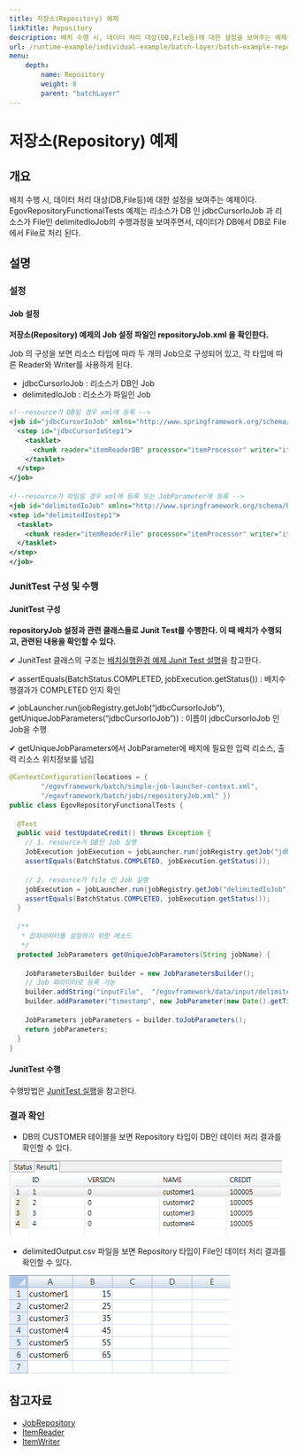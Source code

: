 ```yaml
---
title: 저장소(Repository) 예제
linkTitle: Repository
description: 배치 수행 시, 데이터 처리 대상(DB,File등)에 대한 설정을 보여주는 예제이다. EgovRepositoryFunctionalTests 예제는 리소스가 DB 인 jdbcCursorIoJob 과 리소스가 File인 delimitedIoJob의 수행과정을 보여주면서, 데이터가 DB에서 DB로 File 에서 File로 처리 된다.
url: /runtime-example/individual-example/batch-layer/batch-example-repository_mgmt/
menu:
    depth:
        name: Repository
        weight: 8
        parent: "batchLayer"
---
```

# 저장소(Repository) 예제

## 개요
배치 수행 시, 데이터 처리 대상(DB,File등)에 대한 설정을 보여주는 예제이다. EgovRepositoryFunctionalTests 예제는 리소스가 DB 인 jdbcCursorIoJob 과 리소스가 File인 delimitedIoJob의 수행과정을 보여주면서, 데이터가 DB에서 DB로 File 에서 File로 처리 된다.

## 설명
### 설정
#### Job 설정
<b>저장소(Repository) 예제의 Job 설정 파일인 repositoryJob.xml 을 확인한다.</b>

Job 의 구성을 보면 리소스 타입에 따라 두 개의 Job으로 구성되어 있고, 각 타입에 따른 Reader와 Writer를 사용하게 된다.

- jdbcCursorIoJob : 리소스가 DB인 Job
- delimitedIoJob : 리소스가 파일인 Job

```xml
<!--resource가 DB일 경우 xml에 등록 -->
<job id="jdbcCursorIoJob" xmlns="http://www.springframework.org/schema/batch">
  <step id="jdbcCursorIoStep1">
    <tasklet>
      <chunk reader="itemReaderDB" processor="itemProcessor" writer="itemWriterDB" commit-interval="2" />
    </tasklet>
  </step>
</job>
        
<!--resource가 파일일 경우 xml에 등록 또는 JobParameter에 등록 -->
<job id="delimitedIoJob" xmlns="http://www.springframework.org/schema/batch">
<step id="delimitedIostep1">
  <tasklet>
    <chunk reader="itemReaderFile" processor="itemProcessor" writer="itemWriterFile" commit-interval="2"/>
  </tasklet>
</step>
</job>
```

### JunitTest 구성 및 수행
#### JunitTest 구성
<b>repositoryJob 설정과 관련 클래스들로 Junit Test를 수행한다. 이 때 배치가 수행되고, 관련된 내용을 확인할 수 있다.</b>

✔ JunitTest 클래스의 구조는 [배치실행환경 예제 Junit Test 설명](./batch-example-run_junit_test.md)을 참고한다.

✔ assertEquals(BatchStatus.COMPLETED, jobExecution.getStatus()) : 배치수행결과가 COMPLETED 인지 확인

✔ jobLauncher.run(jobRegistry.getJob(“jdbcCursorIoJob”), getUniqueJobParameters(“jdbcCursorIoJob”)) : 이름이 jdbcCursorIoJob 인 Job을 수행

✔ getUniqueJobParameters에서 JobParameter에 배치에 필요한 입력 리소스, 출력 리소스 위치정보를 넘김

```java
@ContextConfiguration(locations = {
        "/egovframework/batch/simple-job-launcher-context.xml",
        "/egovframework/batch/jobs/repositoryJob.xml" })
public class EgovRepositoryFunctionalTests {

  @Test
  public void testUpdateCredit() throws Exception {
    // 1. resource가 DB인 Job 실행
    JobExecution jobExecution = jobLauncher.run(jobRegistry.getJob("jdbcCursorIoJob"),getUniqueJobParameters("jdbcCursorIoJob"));
    assertEquals(BatchStatus.COMPLETED, jobExecution.getStatus());

    // 2. resource가 file 인 Job 실행
    jobExecution = jobLauncher.run(jobRegistry.getJob("delimitedIoJob"),getUniqueJobParameters("delimitedIoJob"));
    assertEquals(BatchStatus.COMPLETED, jobExecution.getStatus());
  }

  /**
   * 잡파라미터를 설정하기 위한 메소드
   */
  protected JobParameters getUniqueJobParameters(String jobName) {

    JobParametersBuilder builder = new JobParametersBuilder();
    // Job 파라미터로 등록 가능
    builder.addString("inputFile",	"/egovframework/data/input/delimited.csv");
    builder.addParameter("timestamp", new JobParameter(new Date().getTime()));

    JobParameters jobParameters = builder.toJobParameters();
    return jobParameters;
  }
}
```

#### JunitTest 수행
수행방법은 [JunitTest 실행](https://www.egovframe.go.kr/wiki/doku.php?id=egovframework:dev2:tst:test_case)을 참고한다.

### 결과 확인
- DB의 CUSTOMER 테이블을 보면 Repository 타입이 DB인 데이터 처리 결과를 확인할 수 있다.

![repository_exam_result_db](./images/repository_exam_result_db.png)

- delimitedOutput.csv 파일을 보면 Repository 타입이 File인 데이터 처리 결과를 확인할 수 있다.

![repository_exam_result_file](./images/repository_exam_result_file.png)

## 참고자료
- [JobRepository](../../../egovframe-runtime/batch-layer/batch-execution-job-repository.md)
- [ItemReader](../../../egovframe-runtime/batch-layer/batch-core-item_reader.md)
- [ItemWriter](../../../egovframe-runtime/batch-layer/batch-core-item_writer.md)